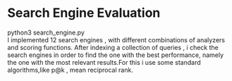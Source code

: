 # Search Engine Evaluation
python3 search_engine.py \
I implemented 12 search engines , with different combinations of analyzers and scoring functions.
After indexing a collection of queries , i check the search engines in order to find the one with the best performance,
namely the one with the most relevant results.For this i use some standard algorithms,like p@k , mean reciprocal rank.
